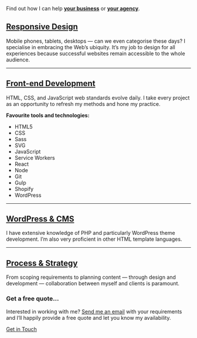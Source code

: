 <p class="p--large">Find out how I can help <a href="/working-with-clients/"><b>your business</b></a> or <a href="/working-with-agencies/"><b>your agency</b></a>.</p>

## [Responsive Design](/responsive-design/)

Mobile phones, tablets, desktops — can we even categorise these days? I specialise in embracing the Web’s ubiquity. It’s my job to design for all experiences because successful websites remain accessible to the whole audience.

<hr>

## [Front-end Development](/front-end-development/)

HTML, CSS, and JavaScript web standards evolve daily. I take every project as an opportunity to refresh my methods and hone my practice.

**Favourite tools and technologies:**

<ul class="b-boxed b-boxed--spec">
  <li>HTML5</li>
  <li>CSS</li>
  <li>Sass</li>
  <li>SVG</li>
  <li>JavaScript</li>
  <li>Service Workers</li>
  <li>React</li>
  <li>Node</li>
  <li>Git</li>
  <li>Gulp</li>
  <li>Shopify</li>
  <li>WordPress</li>
</ul>

<hr>

## [WordPress & CMS](/wordpress-and-cms-integration/)

I have extensive knowledge of PHP and particularly WordPress theme development. I’m also very proficient in other HTML template languages.

<hr>

## [Process & Strategy](/process-and-strategy/)

From scoping requirements to planning content — through design and development — collaboration between myself and clients is paramount.

<div class="b-boxed b-boxed--dark u-dark">
  <h3>Get a free quote&hellip;</h3>
  <p>Interested in working with me? <a href="/contact/">Send me an email</a> with your requirements and I’ll happily provide a free quote and let you know my availability.</p>
  <a href="/contact/" class="e-button e-button--bg1">Get in Touch</a>
</div>
